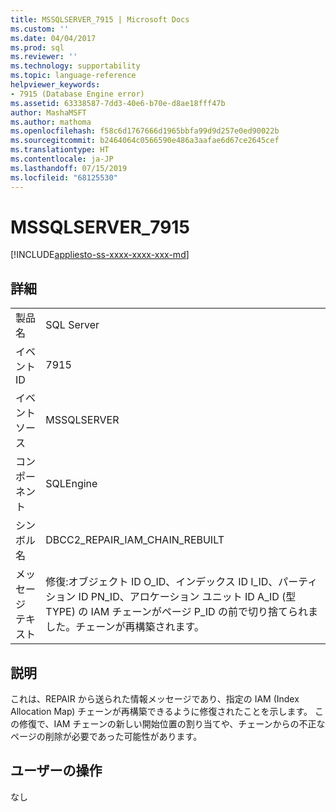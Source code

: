 ```yaml
---
title: MSSQLSERVER_7915 | Microsoft Docs
ms.custom: ''
ms.date: 04/04/2017
ms.prod: sql
ms.reviewer: ''
ms.technology: supportability
ms.topic: language-reference
helpviewer_keywords:
- 7915 (Database Engine error)
ms.assetid: 63338587-7dd3-40e6-b70e-d8ae18fff47b
author: MashaMSFT
ms.author: mathoma
ms.openlocfilehash: f58c6d1767666d1965bbfa99d9d257e0ed90022b
ms.sourcegitcommit: b2464064c0566590e486a3aafae6d67ce2645cef
ms.translationtype: HT
ms.contentlocale: ja-JP
ms.lasthandoff: 07/15/2019
ms.locfileid: "68125530"
---
```

# <a name="mssqlserver7915"></a>MSSQLSERVER_7915
[!INCLUDE[appliesto-ss-xxxx-xxxx-xxx-md](../../includes/appliesto-ss-xxxx-xxxx-xxx-md.md)]
  
## <a name="details"></a>詳細  
  
|||  
|-|-|  
|製品名|SQL Server|  
|イベント ID|7915|  
|イベント ソース|MSSQLSERVER|  
|コンポーネント|SQLEngine|  
|シンボル名|DBCC2_REPAIR_IAM_CHAIN_REBUILT|  
|メッセージ テキスト|修復:オブジェクト ID O_ID、インデックス ID I_ID、パーティション ID PN_ID、アロケーション ユニット ID A_ID (型 TYPE) の IAM チェーンがページ P_ID の前で切り捨てられました。チェーンが再構築されます。|  
  
## <a name="explanation"></a>説明  
これは、REPAIR から送られた情報メッセージであり、指定の IAM (Index Allocation Map) チェーンが再構築できるように修復されたことを示します。 この修復で、IAM チェーンの新しい開始位置の割り当てや、チェーンからの不正なページの削除が必要であった可能性があります。  
  
## <a name="user-action"></a>ユーザーの操作  
なし  
  
